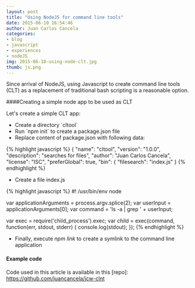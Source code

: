 ```yaml
---
layout: post
title: "Using NodeJS for command line tools"
date: 2015-06-10 16:54:46
author: Juan Carlos Cancela
categories: 
- blog 
- javascript
- experiences
- nodeJS
img: 2015-06-10-using-node-clt.jpg
thumb: js.png
---
```


Since arrival of NodeJS, using Javascript to create command line tools (CLT) as a replacement of traditional bash 
scripting is a reasonable option.
 
 
####Creating a simple node app to be used as CLT

Let's create a simple CLT app:
 
 * Create a directory ´cltool´
 * Run ´npm init´ to create a package.json file
 * Replace content of package.json with following data:
 
 {% highlight javascript %}
  {
   "name": "cltool",
   "version": "1.0.0",
   "description": "searches for files",
   "author": "Juan Carlos Cancela",
   "license": "ISC",
   "preferGlobal": true,
   "bin": {
     "filesearch": "index.js"
   }
 {% endhighlight %}
 
 * Create a file index.js
 
 {% highlight javascript %}
   #! /usr/bin/env node
 
   var applicationArguments = process.argv.splice(2);
   var userInput = applicationArguments[0];
   var command = 'ls -a | grep ' + userInput;
 
   var exec = require('child_process').exec;
   var child = exec(command, function(err, stdout, stderr) {
     console.log(stdout);
   });
 {% endhighlight %}
 
 * Finally, execute *npm link* to create a symlink to the command line application
 
 
#### Example code 

Code used in this article is available in this [repo]: https://github.com/juancancela/jcw-clnt




